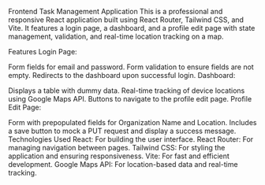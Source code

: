 Frontend Task Management Application
This is a professional and responsive React application built using React Router, Tailwind CSS, and Vite. It features a login page, a dashboard, and a profile edit page with state management, validation, and real-time location tracking on a map.

Features
Login Page:

Form fields for email and password.
Form validation to ensure fields are not empty.
Redirects to the dashboard upon successful login.
Dashboard:

Displays a table with dummy data.
Real-time tracking of device locations using Google Maps API.
Buttons to navigate to the profile edit page.
Profile Edit Page:

Form with prepopulated fields for Organization Name and Location.
Includes a save button to mock a PUT request and display a success message.
Technologies Used
React: For building the user interface.
React Router: For managing navigation between pages.
Tailwind CSS: For styling the application and ensuring responsiveness.
Vite: For fast and efficient development.
Google Maps API: For location-based data and real-time tracking.

